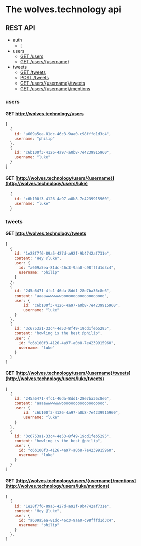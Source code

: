 # The wolves.technology api

## REST API

* auth
    * [
* users
    * [GET /users](#get-users-index)
    * [GET /users/{username}](#get-users-show)
* tweets
    * [GET /tweets](#get-tweets-index)
    * [POST /tweets](#post-tweets)
    * [GET /users/{username}/tweets](#get-users-show-tweets-index)
    * [GET /users/{username}/mentions](#get-users-show-mentions-index)

### users

<a name='get-users-index'></a>
#### GET http://wolves.technology/users

```javascript
[
  {
    id: "a609a5ea-81dc-46c3-9aa0-c98fffd1d3c4",
    username: "philip"
  },
  {
    id: "c6b100f3-4126-4a97-a0b8-7e4239915960",
    username: "luke"
  }
]
```

<a name='get-users-show'></a>
#### GET [http://wolves.technology/users/{username}](http://wolves.technology/users/luke)

```javascript
  {
    id: "c6b100f3-4126-4a97-a0b8-7e4239915960",
    username: "luke"
  }
```


### tweets

<a name='get-tweets-index'></a>
#### GET http://wolves.technology/tweets

```javascript
[
  {
    id: "1e28f7f6-89a5-427d-a92f-9b4742af731e",
    content: "Hey @luke",
    user: {
      id: "a609a5ea-81dc-46c3-9aa0-c98fffd1d3c4",
      username: "philip"
    }
  },
  {
    id: "245a6471-4fc1-46da-8dd1-28e7ba36c8e6",
    content: "aaaawwwwwwwooooooooooooooooooo",
    user: {
        id: "c6b100f3-4126-4a97-a0b8-7e4239915960",
        username: "luke"
    }
  },
  {
    id: "3c6753a1-33c4-4e53-8f49-19cd1feb5295",
    content: "howling is the best @philip",
    user: {
      id: "c6b100f3-4126-4a97-a0b8-7e4239915960",
      username: "luke"
    }
  }
]
```


<a name='get-users-show-tweets-index'></a>
#### GET [http://wolves.technology/users/{username}/tweets](http://wolves.technology/users/luke/tweets)

```javascript
[
  {
    id: "245a6471-4fc1-46da-8dd1-28e7ba36c8e6",
    content: "aaaawwwwwwwooooooooooooooooooo",
    user: {
        id: "c6b100f3-4126-4a97-a0b8-7e4239915960",
        username: "luke"
    }
  },
  {
    id: "3c6753a1-33c4-4e53-8f49-19cd1feb5295",
    content: "howling is the best @philip",
    user: {
      id: "c6b100f3-4126-4a97-a0b8-7e4239915960",
      username: "luke"
    }
  }
]
```

<a name='get-users-show-mentions-index'></a>
#### GET [http://wolves.technology/users/{username}/mentions](http://wolves.technology/users/luke/mentions)

```javascript
[
  {
    id: "1e28f7f6-89a5-427d-a92f-9b4742af731e",
    content: "Hey @luke",
    user: {
      id: "a609a5ea-81dc-46c3-9aa0-c98fffd1d3c4",
      username: "philip"
    }
  },
]
```
